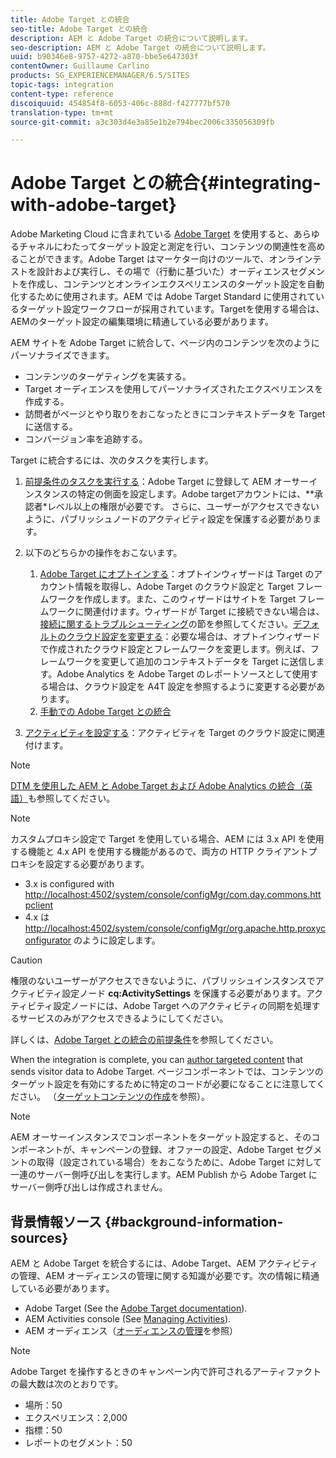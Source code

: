 ```yaml
---
title: Adobe Target との統合
seo-title: Adobe Target との統合
description: AEM と Adobe Target の統合について説明します。
seo-description: AEM と Adobe Target の統合について説明します。
uuid: b90346e8-9757-4272-a870-bbe5e647303f
contentOwner: Guillaume Carlino
products: SG_EXPERIENCEMANAGER/6.5/SITES
topic-tags: integration
content-type: reference
discoiquuid: 454854f8-6053-406c-888d-f427777bf570
translation-type: tm+mt
source-git-commit: a3c303d4e3a85e1b2e794bec2006c335056309fb

---
```



# Adobe Target との統合{#integrating-with-adobe-target}

Adobe Marketing Cloud に含まれている [Adobe Target](http://www.adobe.com/ro/solutions/testing-targeting/testandtarget.html) を使用すると、あらゆるチャネルにわたってターゲット設定と測定を行い、コンテンツの関連性を高めることができます。Adobe Target はマーケター向けのツールで、オンラインテストを設計および実行し、その場で（行動に基づいた）オーディエンスセグメントを作成し、コンテンツとオンラインエクスペリエンスのターゲット設定を自動化するために使用されます。AEM では Adobe Target Standard に使用されているターゲット設定ワークフローが採用されています。Targetを使用する場合は、AEMのターゲット設定の編集環境に精通している必要があります。

AEM サイトを Adobe Target に統合して、ページ内のコンテンツを次のようにパーソナライズできます。

* コンテンツのターゲティングを実装する。
* Target オーディエンスを使用してパーソナライズされたエクスペリエンスを作成する。
* 訪問者がページとやり取りをおこなったときにコンテキストデータを Target に送信する。
* コンバージョン率を追跡する。

Target に統合するには、次のタスクを実行します。

1. [前提条件のタスクを実行する](/help/sites-administering/target-requirements.md)：Adobe Target に登録して AEM オーサーインスタンスの特定の側面を設定します。Adobe targetアカウントには、**承認者*レベル以上の権限が必要です。 さらに、ユーザーがアクセスできないように、パブリッシュノードのアクティビティ設定を保護する必要があります。

1. 以下のどちらかの操作をおこないます。

   1. [Adobe Target にオプトインする](/help/sites-administering/opt-in.md)：オプトインウィザードは Target のアカウント情報を取得し、Adobe Target のクラウド設定と Target フレームワークを作成します。また、このウィザードはサイトを Target フレームワークに関連付けます。ウィザードが Target に接続できない場合は、[接続に関するトラブルシューティング](/help/sites-administering/target-configuring.md#troubleshooting-target-connection-problems)の節を参照してください。[デフォルトのクラウド設定を変更する](/help/sites-administering/target-configuring.md#modifying-the-opt-in-wizard-configurations)：必要な場合は、オプトインウィザードで作成されたクラウド設定とフレームワークを変更します。例えば、フレームワークを変更して追加のコンテキストデータを Target に送信します。Adobe Analytics を Adobe Target のレポートソースとして使用する場合は、クラウド設定を A4T 設定を参照するように変更する必要があります。
   1. [手動での Adobe Target との統合](/help/sites-administering/target-configuring.md#manually-integrating-with-adobe-target)

1. [アクティビティを設定する](/help/sites-authoring/activitylib.md)：アクティビティを Target のクラウド設定に関連付けます。

>[!NOTE]
>
>[DTM を使用した AEM と Adobe Target および Adobe Analytics の統合（英語）](https://helpx.adobe.com/experience-manager/using/integrate-digital-marketing-solutions.html)も参照してください。

>[!NOTE]
>
>カスタムプロキシ設定で Target を使用している場合、AEM には 3.x API を使用する機能と 4.x API を使用する機能があるので、両方の HTTP クライアントプロキシを設定する必要があります。
>
>* 3.x is configured with [http://localhost:4502/system/console/configMgr/com.day.commons.httpclient](http://localhost:4502/system/console/configMgr/com.day.commons.httpclient)
>* 4.x は [http://localhost:4502/system/console/configMgr/org.apache.http.proxyconfigurator](http://localhost:4502/system/console/configMgr/org.apache.http.proxyconfigurator) のように設定します。
>



>[!CAUTION]
>
>権限のないユーザーがアクセスできないように、パブリッシュインスタンスでアクティビティ設定ノード **cq:ActivitySettings** を保護する必要があります。アクティビティ設定ノードには、Adobe Target へのアクティビティの同期を処理するサービスのみがアクセスできるようにしてください。
>
>詳しくは、[Adobe Target との統合の前提条件](/help/sites-administering/target-requirements.md#securing-the-activity-settings-node)を参照してください。

When the integration is complete, you can [author targeted content](/help/sites-authoring/content-targeting-touch.md) that sends visitor data to Adobe Target. ページコンポーネントでは、コンテンツのターゲット設定を有効にするために特定のコードが必要になることに注意してください。 （[ターゲットコンテンツの作成](/help/sites-developing/target.md)を参照）。

>[!NOTE]
>
>AEM オーサーインスタンスでコンポーネントをターゲット設定すると、そのコンポーネントが、キャンペーンの登録、オファーの設定、Adobe Target セグメントの取得（設定されている場合）をおこなうために、Adobe Target に対して一連のサーバー側呼び出しを実行します。AEM Publish から Adobe Target にサーバー側呼び出しは作成されません。

## 背景情報ソース {#background-information-sources}

AEM と Adobe Target を統合するには、Adobe Target、AEM アクティビティの管理、AEM オーディエンスの管理に関する知識が必要です。次の情報に精通している必要があります。

* Adobe Target (See the [Adobe Target documentation](https://marketing.adobe.com/resources/help/en_US/target/)).
* AEM Activities console (See [Managing Activities](/help/sites-authoring/activitylib.md)).
* AEM オーディエンス（[オーディエンスの管理](/help/sites-authoring/managing-audiences.md)を参照）

>[!NOTE]
>
>Adobe Target を操作するときのキャンペーン内で許可されるアーティファクトの最大数は次のとおりです。
>
>* 場所：50
>* エクスペリエンス：2,000
>* 指標：50
>* レポートのセグメント：50
>



